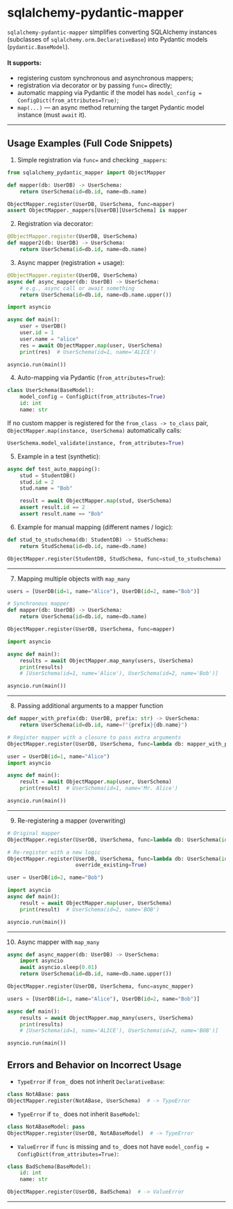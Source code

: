 # sqlalchemy-pydantic-mapper

`sqlalchemy-pydantic-mapper` simplifies converting SQLAlchemy instances (subclasses of `sqlalchemy.orm.DeclarativeBase`) into Pydantic models (`pydantic.BaseModel`).

#### It supports:

* registering custom synchronous and asynchronous mappers;
* registration via decorator or by passing `func=` directly;
* automatic mapping via Pydantic if the model has `model_config = ConfigDict(from_attributes=True)`;
* `map(...)` — an async method returning the target Pydantic model instance (must `await` it).
---
## Usage Examples (Full Code Snippets)

1. Simple registration via `func=` and checking `_mappers`:

```python
from sqlalchemy_pydantic_mapper import ObjectMapper

def mapper(db: UserDB) -> UserSchema:
    return UserSchema(id=db.id, name=db.name)

ObjectMapper.register(UserDB, UserSchema, func=mapper)
assert ObjectMapper._mappers[UserDB][UserSchema] is mapper
```

2. Registration via decorator:

```python
@ObjectMapper.register(UserDB, UserSchema)
def mapper2(db: UserDB) -> UserSchema:
    return UserSchema(id=db.id, name=db.name)
```

3. Async mapper (registration + usage):

```python
@ObjectMapper.register(UserDB, UserSchema)
async def async_mapper(db: UserDB) -> UserSchema:
    # e.g., async call or await something
    return UserSchema(id=db.id, name=db.name.upper())

import asyncio

async def main():
    user = UserDB()
    user.id = 1
    user.name = "alice"
    res = await ObjectMapper.map(user, UserSchema)
    print(res)  # UserSchema(id=1, name='ALICE')

asyncio.run(main())
```

4. Auto-mapping via Pydantic (`from_attributes=True`):

```python
class UserSchema(BaseModel):
    model_config = ConfigDict(from_attributes=True)
    id: int
    name: str
```

If no custom mapper is registered for the `from_class -> to_class` pair, `ObjectMapper.map(instance, UserSchema)` automatically calls:

```python
UserSchema.model_validate(instance, from_attributes=True)
```

5. Example in a test (synthetic):

```python
async def test_auto_mapping():
    stud = StudentDB()
    stud.id = 2
    stud.name = "Bob"

    result = await ObjectMapper.map(stud, UserSchema)
    assert result.id == 2
    assert result.name == "Bob"
```

6. Example for manual mapping (different names / logic):

```python
def stud_to_studschema(db: StudentDB) -> StudSchema:
    return StudSchema(id=db.id, name=db.name)

ObjectMapper.register(StudentDB, StudSchema, func=stud_to_studschema)
```
---


7. Mapping multiple objects with `map_many`

```python
users = [UserDB(id=1, name="Alice"), UserDB(id=2, name="Bob")]

# Synchronous mapper
def mapper(db: UserDB) -> UserSchema:
    return UserSchema(id=db.id, name=db.name)

ObjectMapper.register(UserDB, UserSchema, func=mapper)

import asyncio

async def main():
    results = await ObjectMapper.map_many(users, UserSchema)
    print(results)
    # [UserSchema(id=1, name='Alice'), UserSchema(id=2, name='Bob')]

asyncio.run(main())
```

---

8. Passing additional arguments to a mapper function

```python
def mapper_with_prefix(db: UserDB, prefix: str) -> UserSchema:
    return UserSchema(id=db.id, name=f"{prefix}{db.name}")

# Register mapper with a closure to pass extra arguments
ObjectMapper.register(UserDB, UserSchema, func=lambda db: mapper_with_prefix(db, prefix="Mr. "))

user = UserDB(id=1, name="Alice")
import asyncio

async def main():
    result = await ObjectMapper.map(user, UserSchema)
    print(result)  # UserSchema(id=1, name='Mr. Alice')

asyncio.run(main())
```

---

9. Re-registering a mapper (overwriting)

```python
# Original mapper
ObjectMapper.register(UserDB, UserSchema, func=lambda db: UserSchema(id=db.id, name=db.name))

# Re-register with a new logic
ObjectMapper.register(UserDB, UserSchema, func=lambda db: UserSchema(id=db.id, name=db.name.upper()),
                      override_existing=True)

user = UserDB(id=2, name="Bob")

import asyncio
async def main():
    result = await ObjectMapper.map(user, UserSchema)
    print(result)  # UserSchema(id=2, name='BOB')

asyncio.run(main())
```

---

10. Async mapper with `map_many`

```python
async def async_mapper(db: UserDB) -> UserSchema:
    import asyncio
    await asyncio.sleep(0.01)
    return UserSchema(id=db.id, name=db.name.upper())

ObjectMapper.register(UserDB, UserSchema, func=async_mapper)

users = [UserDB(id=1, name="Alice"), UserDB(id=2, name="Bob")]

async def main():
    results = await ObjectMapper.map_many(users, UserSchema)
    print(results)
    # [UserSchema(id=1, name='ALICE'), UserSchema(id=2, name='BOB')]

asyncio.run(main())
```


## Errors and Behavior on Incorrect Usage

* `TypeError` if `from_` does not inherit `DeclarativeBase`:

```python
class NotABase: pass
ObjectMapper.register(NotABase, UserSchema)  # -> TypeError
```

* `TypeError` if `to_` does not inherit `BaseModel`:

```python
class NotABaseModel: pass
ObjectMapper.register(UserDB, NotABaseModel)  # -> TypeError
```

* `ValueError` if `func` is missing and `to_` does not have `model_config = ConfigDict(from_attributes=True)`:

```python
class BadSchema(BaseModel):
    id: int
    name: str

ObjectMapper.register(UserDB, BadSchema)  # -> ValueError
```
---
